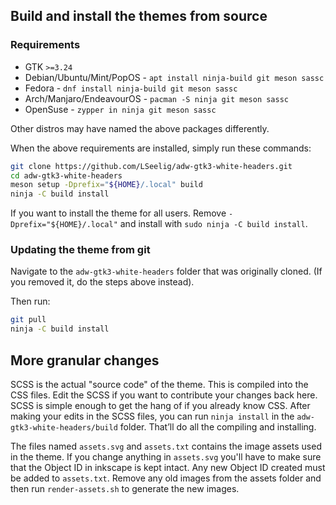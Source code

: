 ## Build and install the themes from source

### Requirements
* GTK `>=3.24`
* Debian/Ubuntu/Mint/PopOS - `apt install ninja-build git meson sassc`
* Fedora - `dnf install ninja-build git meson sassc`
* Arch/Manjaro/EndeavourOS - `pacman -S ninja git meson sassc`
* OpenSuse - `zypper in ninja git meson sassc`

Other distros may have named the above packages differently.

When the above requirements are installed, simply run these commands:
```bash
git clone https://github.com/LSeelig/adw-gtk3-white-headers.git
cd adw-gtk3-white-headers
meson setup -Dprefix="${HOME}/.local" build
ninja -C build install
```

If you want to install the theme for all users. Remove `-Dprefix="${HOME}/.local"` and install with `sudo ninja -C build install`.

### Updating the theme from git
Navigate to the `adw-gtk3-white-headers` folder that was originally cloned. (If you removed it, do the steps above instead).

Then run:
```bash
git pull
ninja -C build install
```

## More granular changes

SCSS is the actual "source code" of the theme. This is compiled into the CSS files. Edit the SCSS if you want to contribute your changes back here. SCSS is simple enough to get the hang of if you already know CSS. After making your edits in the SCSS files, you can run `ninja install` in the `adw-gtk3-white-headers/build` folder. That’ll do all the compiling and installing.

The files named `assets.svg` and `assets.txt` contains the image assets used in the theme. If you change anything in `assets.svg` you'll have to make sure that the Object ID in inkscape is kept intact. Any new Object ID created must be added to `assets.txt`. Remove any old images from the assets folder and then run `render-assets.sh` to generate the new images.
